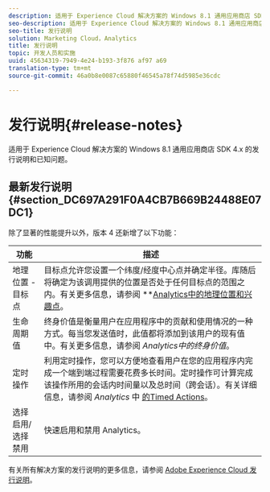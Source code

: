 ```yaml
---
description: 适用于 Experience Cloud 解决方案的 Windows 8.1 通用应用商店 SDK 4.x 的发行说明和已知问题。
seo-description: 适用于 Experience Cloud 解决方案的 Windows 8.1 通用应用商店 SDK 4.x 的发行说明和已知问题。
seo-title: 发行说明
solution: Marketing Cloud，Analytics
title: 发行说明
topic: 开发人员和实施
uuid: 45634319-7949-4e24-b193-3f876 af97 a69
translation-type: tm+mt
source-git-commit: 46a0b8e0087c65880f46545a78f74d5985e36cdc

---
```



# 发行说明{#release-notes}

适用于 Experience Cloud 解决方案的 Windows 8.1 通用应用商店 SDK 4.x 的发行说明和已知问题。

## 最新发行说明 {#section_DC697A291F0A4CB7B669B24488E07DC1}

除了显著的性能提升以外，版本 4 还新增了以下功能：

| 功能 | 描述 |
|--- |--- |
| 地理位置 - 目标点 | 目标点允许您设置一个纬度/经度中心点并确定半径。库随后将确定为该调用提供的位置是否处于任何目标点的范围之内。有关更多信息，请参阅 **[Analytics中的地理位置和兴趣点](/help/windows-appstore/analytics/analytics.md)。 |
| 生命周期值 | 终身价值是衡量用户在应用程序中的贡献和使用情况的一种方式。每当您发送值时，此值都将添加到该用户的现有值中。有关更多信息，请参阅 *Analytics中的终身价值*[](/help/windows-appstore/analytics/analytics.md)。 |
| 定时操作 | 利用定时操作，您可以方便地查看用户在您的应用程序内完成一个端到端过程需要花费多长时间。定时操作可计算完成该操作所用的会话内时间量以及总时间（跨会话）。有关详细信息，请参阅 *Analytics* 中 [的Timed Actions](/help/windows-appstore/analytics/analytics.md)。 |
| 选择启用/选择禁用 | 快速启用和禁用 Analytics。 |


有关所有解决方案的发行说明的更多信息，请参阅 [Adobe Experience Cloud 发行说明](https://docs.adobe.com/content/help/en/release-notes/experience-cloud/current.html)。
